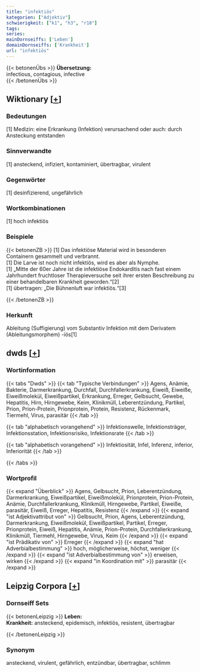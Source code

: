 ```yaml
---
title: "infektiös"
kategorien: ["Adjektiv"]
schwierigkeit: ["k1", "h3", "r18"]
tags:
series:
mainDornseiffs: ['Leben']
domainDornseiffs: ['Krankheit']
url: "infektiös"
---
```


{{< betonenÜbs >}}
**Übersetzung:**  
infectious, contagious, infective  
{{< /betonenÜbs >}}

## Wiktionary [[+](https://de.wiktionary.org/wiki/infektiös)]

### Bedeutungen
[1] Medizin: eine Erkrankung (Infektion) verursachend oder auch: durch Ansteckung entstanden  

### Sinnverwandte
[1] ansteckend, infiziert, kontaminiert, übertragbar, virulent  

### Gegenwörter
[1] desinfizierend, ungefährlich  

### Wortkombinationen
[1] hoch infektiös  

### Beispiele
{{< betonenZB >}}
[1] Das infektiöse Material wird in besonderen Containern gesammelt und verbrannt.  
[1] Die Larve ist noch nicht infektiös, wird es aber als Nymphe.  
[1] „Mitte der 60er Jahre ist die infektiöse Endokarditis nach fast einem Jahrhundert fruchtloser Therapieversuche seit ihrer ersten Beschreibung zu einer behandelbaren Krankheit geworden.“[2]  
[1] übertragen: „Die Bühnenluft war infektiös.“[3]  

{{< /betonenZB >}}
### Herkunft
Ableitung (Suffigierung) vom Substantiv Infektion mit dem Derivatem (Ableitungsmorphem) -iös[1]  



## dwds [[+](https://www.dwds.de/wb/infektiös)]

### Wortinformation
{{< tabs "Dwds" >}}
{{< tab "Typische Verbindungen" >}}
Agens, Anämie, Bakterie, Darmerkrankung, Durchfall, Durchfallerkrankung, Eiweiß, Eiweiße, Eiweißmolekül, Eiweißpartikel, Erkrankung, Erreger, Gelbsucht, Gewebe, Hepatitis, Hirn, Hirngewebe, Keim, Klinikmüll, Leberentzündung, Partikel, Prion, Prion-Protein, Prionprotein, Protein, Resistenz, Rückenmark, Tiermehl, Virus, parasitär
{{< /tab >}}

{{< tab "alphabetisch vorangehend" >}}
Infektionswelle, Infektionsträger, Infektionsstation, Infektionsrisiko, Infektionsrate
{{< /tab >}}

{{< tab "alphabetisch vorangehend" >}}
Infektiosität, Infel, Inferenz, inferior, Inferiorität
{{< /tab >}}

{{< /tabs >}}

### Wortprofil
{{< expand "Überblick" >}} Agens, Gelbsucht, Prion, Leberentzündung, Darmerkrankung, Eiweißpartikel, Eiweißmolekül, Prionprotein, Prion-Protein, Anämie, Durchfallerkrankung, Klinikmüll, Hirngewebe, Partikel, Eiweiße, parasitär, Eiweiß, Erreger, Hepatitis, Resistenz {{< /expand >}}
{{< expand "ist Adjektivattribut von" >}} Gelbsucht, Prion, Agens, Leberentzündung, Darmerkrankung, Eiweißmolekül, Eiweißpartikel, Partikel, Erreger, Prionprotein, Eiweiß, Hepatitis, Anämie, Prion-Protein, Durchfallerkrankung, Klinikmüll, Tiermehl, Hirngewebe, Virus, Keim {{< /expand >}}
{{< expand "ist Prädikativ von" >}} Erreger {{< /expand >}}
{{< expand "hat Adverbialbestimmung" >}} hoch, möglicherweise, höchst, weniger {{< /expand >}}
{{< expand "ist Adverbialbestimmung von" >}} erweisen, wirken {{< /expand >}}
{{< expand "in Koordination mit" >}} parasitär {{< /expand >}}

## Leipzig Corpora [[+](https://corpora.uni-leipzig.de/en/res?word=infektiös&corpusId=deu_newscrawl-public_2018)]

### Dornseiff Sets
{{< betonenLeipzig >}}
**Leben:**  
**Krankheit:** ansteckend, epidemisch, infektiös, resistent, übertragbar  

{{< /betonenLeipzig >}}

### Synonym
ansteckend, virulent, gefährlich, entzündbar, übertragbar, schlimm

